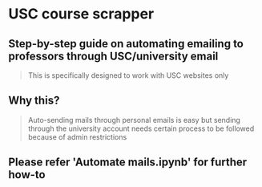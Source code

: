 # USC course scrapper
## Step-by-step guide on automating emailing to professors through USC/university email
> This is specifically designed to work with USC websites only

## Why this? 
> Auto-sending mails through personal emails is easy but sending through the university account needs certain process to be followed because of admin restrictions

## Please refer 'Automate mails.ipynb' for further how-to
